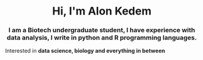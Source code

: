 <h1 align="center">Hi, I'm Alon Kedem</h1>
<h3 align="center">I am a Biotech undergraduate student, I have experience with data analysis, I write in python and R programming languages.</h3>

Interested in **data science, biology and everything in between**
   
